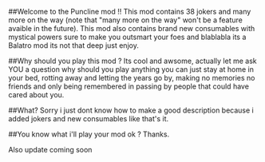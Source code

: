 ##Welcome to the Puncline mod !!
This mod contains 38 jokers and many more on the way (note that "many more on the way" won't be a feature avaible in the future).
This mod also contains brand new consumables with mystical powers sure to make you outsmart your foes and blablabla its a Balatro mod its not that deep just enjoy.

##Why should you play this mod ?
Its cool and awsome, actually let me ask YOU a question why should you play anything you can just stay at home in your bed, rotting away and letting the years go by, making no memories no friends and only being remembered in passing by people that could have cared about you.

##What?
Sorry i just dont know how to make a good description because i added jokers and new consumables like that's it.

##You know what i'll play your mod ok ?
Thanks. 










Also update coming soon